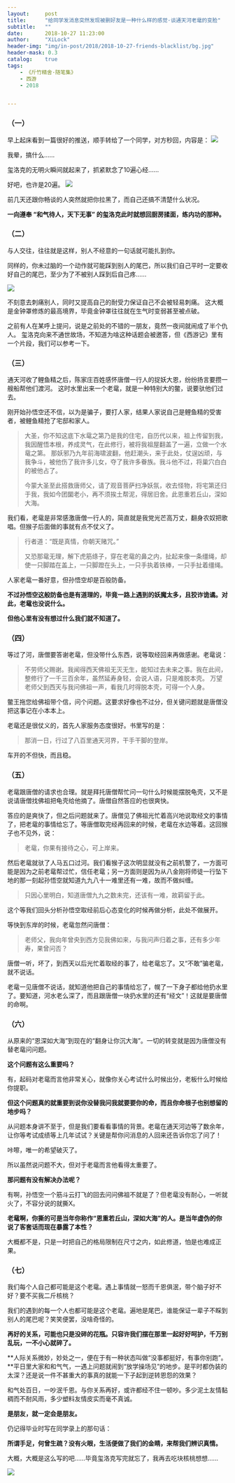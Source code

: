```yaml
---
layout:     post
title:      "给同学发消息突然发现被删好友是一种什么样的感觉·谈通天河老鼋的变脸"
subtitle:   ""
date:       2018-10-27 11:23:00
author:     "XiLock"
header-img: "img/in-post/2018/2018-10-27-friends-blacklist/bg.jpg"
header-mask: 0.3
catalog:    true
tags:
    - 《斤竹精舍·随笔集》
    - 西游
    - 2018


---
```

### （一）
早上起床看到一篇很好的推送，顺手转给了一个同学，对方秒回，内容是：
![](/img/in-post/2018/2018-10-27-friends-blacklist/check.JPG)

我晕，搞什么……

玺洛克的无明火瞬间就起来了，抓紧默念了10遍心经……

好吧，也许是20遍。
![](/img/in-post/2018/2018-10-27-friends-blacklist/monk-tang.JPG)

前几天还跟你畅谈的人突然就把你拉黑了，而自己还搞不清楚什么状况。

**一向遵奉 “和气待人，天下无事” 的玺洛克此时就想回厨房揉面，练内功的那种。**

### （二）
与人交往，往往就是这样，别人不经意的一句话就可能扎到你。

同样的，你未过脑的一个动作就可能踩到别人的尾巴，所以我们自己平时一定要收好自己的尾巴，至少为了不被别人踩到后自己疼……

![](/img/in-post/2018/2018-10-27-friends-blacklist/tail.JPG)

不刻意去刺痛别人，同时又提高自己的耐受力保证自己不会被轻易刺痛。
这大概是金钟罩修炼的最高境界，毕竟金钟罩往往就在生气时变弱甚至被点破。

之前有人在某呼上提问，说是之前处的不错的一朋友，竟然一夜间就闹成了半个仇人。
玺洛克向来不通世故场，不知道为啥这种话题会被邀答，但《西游记》里有一个片段，我们可以参考一下。

### （三）

通天河收了鲤鱼精之后，陈家庄百姓感怀唐僧一行人的捉妖大恩，纷纷扬言要攒一艘船帮他们渡河。
这时水里出来一个老鼋，就是一种特别大的鳖，说要驮他们过去。

刚开始孙悟空还不信，以为是骗子，要打人家，结果人家说自己是鲤鱼精的受害者，被鲤鱼精抢了宅邸和家人。

>大圣，你不知这底下水鼋之第乃是我的住宅，自历代以来，祖上传留到我，我因醒悟本根，养成灵气，在此修行，被将我祖屋翻盖了一遍，立做一个水鼋之第。
>那妖邪乃九年前海啸波翻，他赶潮头，来于此处，仗逞凶顽，与我争斗，被他伤了我许多儿女，夺了我许多眷族。我斗他不过，将巢穴白白的被他占了。
>
>今蒙大圣至此搭救唐师父，请了观音菩萨扫净妖氛，收去怪物，将宅第还归于我，我如今团圞老小，再不须挨土帮泥，得居旧舍。此恩重若丘山，深如大海。

我们看，老鼋是非常感激唐僧一行人的，简直就是我党光芒高万丈，翻身农奴把歌唱。但猴子后面做的事就有点不仗义了。

>行者道：“既是真情，你朝天赌咒。”  
>
>又恐那鼋无理，解下虎筋绦子，穿在老鼋的鼻之内，扯起来像一条缰绳，却使一只脚踏在盖上，一只脚蹬在头上，一只手执着铁棒，一只手扯着缰绳。

人家老鼋一番好意，但孙悟空却是百般防备。

**不过孙悟空这般防备也是有道理的，毕竟一路上遇到的妖魔太多，且狡诈诡谲。对此，老鼋也没说什么。**

**但他心里有没有想过什么我们就不知道了。**

### （四）
等过了河，唐僧要答谢老鼋，但没带什么东西，说等取经回来再做感谢。老鼋说：

>不劳师父赐谢。我闻得西天佛祖无灭无生，能知过去未来之事。我在此间，整修行了一千三百余年，虽然延寿身轻，会说人语，只是难脱本壳。
>万望老师父到西天与我问佛祖一声，看我几时得脱本壳，可得一个人身。

鳖王拖您给佛祖带个信，问个问题。这要求好像也不过分，但关键问题就是唐僧没把这事记在小本本上。

老鼋还是很仗义的，首先人家服务态度很好。书里写的是：

>那消一日，行过了八百里通天河界，干手干脚的登岸。

车开的不但快，而且稳。

### （五）
老鼋跟唐僧的请求也合理。就是拜托唐僧帮忙问一句什么时候能摆脱龟壳，又不是说请唐僧找佛祖把龟壳给他摘了。唐僧自然答应的也很爽快。

答应的是爽快了，但之后问题就来了。唐僧见了佛祖光忙着高兴地说取经文的事情了，把老鼋的事情给忘了。等唐僧取完经再回来的时候，老鼋在水边等着。这回猴子也不见外，说：

>老鼋，你果有接待之心，可上岸来。

然后老鼋就驮了人马五口过河。我们看猴子这次明显就没有之前机警了，一方面可能是因为之前老鼋帮过忙，信任老鼋；另一方面则是因为从八金刚将师徒一行坠下地的那一刻起孙悟空就知道九九八十一难里还有一难，故而不做纠缠。

>只因心里明白，知道唐僧九九之数未完，还该有一难，故羁留于此。

这个等我们回头分析孙悟空取经前后心态变化的时候再做分析，此处不做展开。

等快到东岸的时候，老鼋忽然问唐僧：

>老师父，我向年曾央到西方见我佛如来，与我问声归着之事，还有多少年寿，果曾问否？

唐僧一听，坏了，到西天以后光忙着取经的事了，给老鼋忘了。又“不敢”骗老鼋，就不说话。

老鼋一见唐僧不说话，就知道他把自己的事情给忘了，幌了一下身子都给他扔水里了。要知道，河水老么深了，而且跟唐僧一块扔水里的还有“经文”！这就是要唐僧的命啊。

### （六）
从原来的“恩深如大海”到现在的“翻身让你沉大海”。一切的转变就是因为唐僧没有替老鼋问问题。

**这个问题有这么重要吗？**

有，起码对老鼋而言他非常关心，就像你关心考试什么时候出分，老板什么时候给你提职。

**但这个问题真的就重要到说你没替我问我就要要你的命，而且你命根子也别想留的地步吗？**

从问题本身讲不至于，但是我们要看看事情的背景。老鼋在通天河边等了数余年，让你等考试成绩等上几年试试？关键是帮你问消息的人回来还告诉你忘了问了！

咔嚓，唯一的希望破灭了。

所以虽然说问题不大，但对于老鼋而言他看得太重要了。

**那问题有没有解决办法呢？**

有啊，孙悟空一个筋斗云打飞的回去问问佛祖不就是了？但老鼋没有耐心，一听就火了，不容分说的就撕X。

**老鼋啊，你撕的可是当年你称作“恩重若丘山，深如大海”的人。是当年虚伪的你说了客套话而现在暴露了本性？**

大概都不是，只是一时把自己的格局限制在尺寸之内，如此修道，怕是也难成正果。

### （七）
我们每个人自己都可能是这个老鼋。遇上事情就一怒而千恩俱泯，带个脑子好不好？要不买我二斤核桃？

我们的遇到的每一个人也都可能是这个老鼋。遍地是尾巴，谁能保证一辈子不睬到别人的尾巴呢？笑笑便罢，没啥奇怪的。

**再好的关系，可能也只是没碎的花瓶。只容许我们摆在那里一起好好呵护，千万别乱玩，一不小心就碎了。**

**人际关系微妙，妙处之一，便在于有一种状态叫做“没事都挺好，有事你别跑”。**平日里大家和和气气，一遇上问题就闹到“放学操场见”的地步。是平时都伪装的太深？还是说一件不甚重大的事真的就能一下子起到逆转恩怨的效果？

和气处百日，一吵泯千恩。与你关系再好，或许都经不住一顿吵。多少泥土友情黏稠而不耐风雨，多少塑料友情皮实而毫不真诚。

**是朋友，就一定会是朋友。**

仍记得毕业时写在同学录上的那句话：

**所谓手足，何曾生疏？没有火眼，生活便做了我们的金睛，来帮我们辨识真情。**

大概，大概是这么写的吧……毕竟玺洛克写完就忘了，我再去吃块核桃想想……

![](/img/wc-tail.GIF)